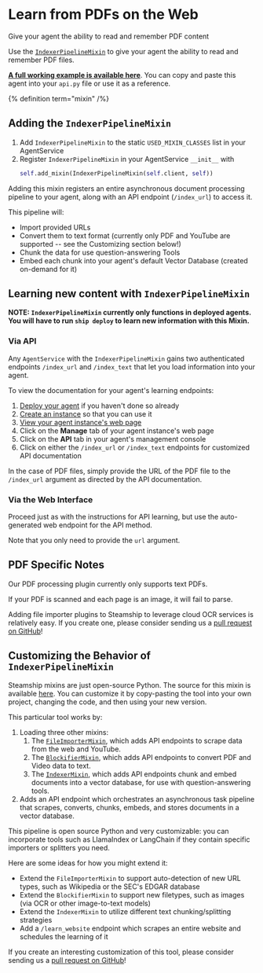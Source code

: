 # Learn from PDFs on the Web

Give your agent the ability to read and remember PDF content

Use the [`IndexerPipelineMixin`](https://github.com/steamship-core/python-client/blob/main/src/steamship/invocable/mixins/indexer_pipeline_mixin.py) to give your agent the ability to read and remember PDF files.

**[A full working example is available here](https://github.com/steamship-core/multimodal-agent-starter/blob/main/src/example_agents/document_qa_agent.py)**. You can copy and paste this agent into your `api.py` file or use it as a reference.

{% definition term="mixin" /%}

## Adding the `IndexerPipelineMixin`

1. Add `IndexerPipelineMixin` to the static `USED_MIXIN_CLASSES` list in your AgentService
2. Register `IndexerPipelineMixin` in your AgentService `__init__` with
   ```python
   self.add_mixin(IndexerPipelineMixin(self.client, self))
   ```

Adding this mixin registers an entire asynchronous document processing pipeline to your agent, along with an API endpoint (`/index_url`) to access it.

This pipeline will:

- Import provided URLs
- Convert them to text format (currently only PDF and YouTube are supported -- see the Customizing section below!)
- Chunk the data for use question-answering Tools
- Embed each chunk into your agent's default Vector Database (created on-demand for it)


## Learning new content with `IndexerPipelineMixin`

**NOTE: `IndexerPipelineMixin` currently only functions in deployed agents. You will have to run `ship deploy` to learn new information with this Mixin.**

### Via API

Any `AgentService` with the `IndexerPipelineMixin` gains two authenticated endpoints `/index_url` and `/index_text` that let you load information into your agent.

To view the documentation for your agent's learning endpoints:

1. [Deploy your agent](/agent-guidebook/getting-started/deploy-your-agent) if you haven't done so already
2. [Create an instance](/agent-guidebook/getting-started/share-your-agent) so that you can use it
3. [View your agent instance's web page](/agent-guidebook/connect/use-on-the-web)
4. Click on the **Manage** tab of your agent instance's web page
5. Click on the **API** tab in your agent's management console
6. Click on either the `/index_url` or `/index_text` endpoints for customized API documentation

In the case of PDF files, simply provide the URL of the PDF file to the `/index_url` argument as directed by the API documentation.

### Via the Web Interface

Proceed just as with the instructions for API learning, but use the auto-generated web endpoint for the API method.

Note that you only need to provide the `url` argument.

## PDF Specific Notes

Our PDF processing plugin currently only supports text PDFs.

If your PDF is scanned and each page is an image, it will fail to parse.

Adding file importer plugins to Steamship to leverage cloud OCR services is relatively easy. If you create one, please consider sending us a [pull request on GitHub](https://github.com/steamship-core/python-client)!

## Customizing the Behavior of `IndexerPipelineMixin`

Steamship mixins are just open-source Python.
The source for this mixin is available [here](https://github.com/steamship-core/python-client/blob/main/src/steamship/invocable/mixins/indexer_pipeline_mixin.py).
You can customize it by copy-pasting the tool into your own project, changing the code, and then using your new version.

This particular tool works by:

1. Loading three other mixins:
   1. The [`FileImporterMixin`](https://github.com/steamship-core/python-client/blob/main/src/steamship/invocable/mixins/file_importer_mixin.py), which adds API endpoints to scrape data from the web and YouTube.
   2. The [`BlockifierMixin`](https://github.com/steamship-core/python-client/blob/main/src/steamship/invocable/mixins/blockifier_mixin.py), which adds API endpoints to convert PDF and Video data to text.
   3. The [`IndexerMixin`](https://github.com/steamship-core/python-client/blob/main/src/steamship/invocable/mixins/indexer_mixin.py), which adds API endpoints chunk and embed documents into a vector database, for use with question-answering tools.
2. Adds an API endpoint which orchestrates an asynchronous task pipeline that scrapes, converts, chunks, embeds, and stores documents in a vector database.

This pipeline is open source Python and very customizable: you can incorporate tools such as LlamaIndex or LangChain if they contain specific importers or splitters you need.

Here are some ideas for how you might extend it:

- Extend the `FileImporterMixin` to support auto-detection of new URL types, such as Wikipedia or the SEC's EDGAR database
- Extend the `BlockifierMixin` to support new filetypes, such as images (via OCR or other image-to-text models)
- Extend the `IndexerMixin` to utilize different text chunking/splitting strategies
- Add a `/learn_website` endpoint which scrapes an entire website and schedules the learning of it

If you create an interesting customization of this tool, please consider sending us a [pull request on GitHub](https://github.com/steamship-core/python-client)!
